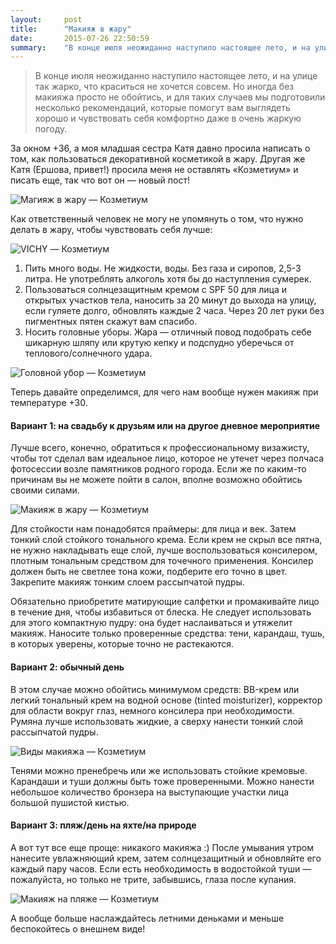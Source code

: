 ```yaml
---
layout:     post
title:      "Макияж в жару"
date:       2015-07-26 22:50:59
summary:    "В конце июля неожиданно наступило настоящее лето, и на улице так жарко, что краситься не хочется совсем. Но иногда без макияжа просто не обойтись, и для таких случаев мы подготовили несколько рекомендаций, которые помогут вам выглядеть хорошо и чувствовать себя комфортно даже в очень жаркую погоду."
---
```


> В конце июля неожиданно наступило настоящее лето, и на улице так жарко, что краситься не хочется совсем. Но иногда без макияжа просто не обойтись, и для таких случаев мы подготовили несколько рекомендаций, которые помогут вам выглядеть хорошо и чувствовать себя комфортно даже в очень жаркую погоду.

За окном +36, а моя младшая сестра Катя давно просила написать о том, как пользоваться декоративной косметикой в жару. Другая же Катя (Ершова, привет!) просила меня не оставлять «Козметиум» и писать еще, так что вот он — новый пост!

![Магияж в жару — Козметиум](https://dl.dropboxusercontent.com/u/4402725/kozmetium/2015-07-26/1.jpg)

Как ответственный человек не могу не упомянуть о том, что нужно делать в жару, чтобы чувствовать себя лучше:

<img src="https://dl.dropboxusercontent.com/u/4402725/kozmetium/2015-07-26/2.jpg" alt="VICHY — Козметиум">

1. Пить много воды. Не жидкости, воды. Без газа и сиропов, 2,5-3 литра. Не употреблять алкоголь хотя бы до наступления сумерек.
2. Пользоваться солнцезащитным кремом с SPF 50 для лица и открытых участков тела, наносить за 20 минут до выхода на улицу, если гуляете долго, обновлять каждые 2 часа. Через 20 лет руки без пигментных пятен скажут вам спасибо.
3. Носить головные уборы. Жара — отличный повод подобрать себе шикарную шляпу или крутую кепку и подспудно уберечься от теплового/солнечного удара.

<img src="https://dl.dropboxusercontent.com/u/4402725/kozmetium/2015-07-26/3.jpg" alt="Головной убор — Козметиум">

Теперь давайте определимся, для чего нам вообще нужен макияж при температуре +30. 

#### Вариант 1: на свадьбу к друзьям или на другое дневное мероприятие

Лучше всего, конечно, обратиться к профессиональному визажисту, чтобы тот сделал вам идеальное лицо, которое не утечет через полчаса фотосессии возле памятников родного города. Если же по каким-то причинам вы не можете пойти в салон, вполне возможно обойтись своими силами. 

![Макияж в жару — Козметиум](https://dl.dropboxusercontent.com/u/4402725/kozmetium/2015-07-26/4.jpg)

Для стойкости нам понадобятся праймеры: для лица и век. Затем тонкий слой стойкого тонального крема. Если крем не скрыл все пятна, не нужно накладывать еще слой, лучше воспользоваться консилером, плотным тональным средством для точечного применения. Консилер должен быть не светлее тона кожи, подберите его точно в цвет. Закрепите макияж тонким слоем рассыпчатой пудры.

Обязательно приобретите матирующие салфетки и промакивайте лицо в течение дня, чтобы избавиться от блеска. Не следует использовать для этого компактную пудру: она будет наслаиваться и утяжелит макияж.
Наносите только проверенные средства: тени, карандаш, тушь, в которых уверены, которые точно не растекаются. 

#### Вариант 2: обычный день

В этом случае можно обойтись минимумом средств: BB-крем или легкий тональный крем на водной основе (tinted moisturizer), корректор для области вокруг глаз, немного консилера при необходимости. Румяна лучше использовать жидкие, а сверху нанести тонкий слой рассыпчатой пудры. 

<img src="https://dl.dropboxusercontent.com/u/4402725/kozmetium/2015-07-26/5.jpg" alt="Виды макияжа — Козметиум">

Тенями можно пренебречь или же использовать стойкие кремовые. Карандаши и туши должны быть тоже проверенными. Можно нанести небольшое количество бронзера на выступающие участки лица большой пушистой кистью.

#### Вариант 3: пляж/день на яхте/на природе

А вот тут все еще проще: никакого макияжа :) После умывания утром нанесите увлажняющий крем, затем солнцезащитный и обновляйте его каждый пару часов. Если есть необходимость в водостойкой туши — пожалуйста, но только не трите, забывшись, глаза после купания.

<img src="https://dl.dropboxusercontent.com/u/4402725/kozmetium/2015-07-26/6.jpg" alt="Макияж на пляже — Козметиум">

А вообще больше наслаждайтесь летними деньками и меньше беспокойтесь о внешнем виде!